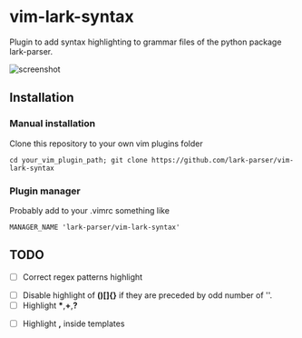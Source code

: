 # vim-lark-syntax

Plugin to add syntax highlighting to grammar files of the python 
package lark-parser.

![screenshot](https://github.com/omega16/vim-lark-syntax/blob/master/example.png)

## Installation

### Manual installation

Clone this repository to your own vim plugins folder 

```
cd your_vim_plugin_path; git clone https://github.com/lark-parser/vim-lark-syntax
```

### Plugin manager

Probably add to your .vimrc something like 

```
MANAGER_NAME 'lark-parser/vim-lark-syntax'
```


## TODO

- [ ] Correct regex patterns highlight
 + [ ] Disable highlight of **()[]{}** if they 
  are preceded by odd number of '\'.
 + [ ] Highlight **\***,**+**,**?** 
- [ ] Highlight **,** inside templates 

